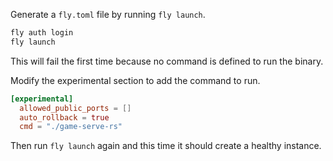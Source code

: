 Generate a `fly.toml` file by running `fly launch`.

```bash
fly auth login
fly launch
```

This will fail the first time because no command is defined to run the binary.

Modify the experimental section to add the command to run.

```toml
[experimental]
  allowed_public_ports = []
  auto_rollback = true
  cmd = "./game-serve-rs"
```

Then run `fly launch` again and this time it should create a healthy instance.